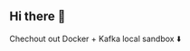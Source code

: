 ## Hi there 👋

Chechout out Docker + Kafka local sandbox ⬇️

[![]()](https://github.com/annstriganova/guidelines/kafka/howto.md)

